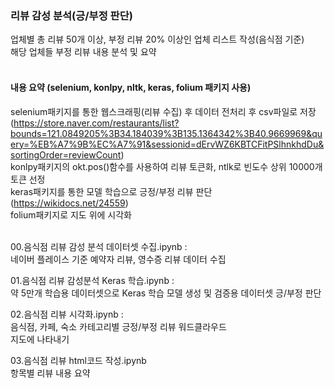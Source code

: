 ### 리뷰 감성 분석(긍/부정 판단)
업체별 총 리뷰 50개 이상, 부정 리뷰 20% 이상인 업체 리스트 작성(음식점 기준)<br>
해당 업체들 부정 리뷰 내용 분석 및 요약<br><br>

#### 내용 요약 (selenium,  konlpy, nltk, keras, folium 패키지 사용)
selenium패키지를 통한 웹스크래핑(리뷰 수집) 후 데이터 전처리 후 csv파일로 저장<br>(https://store.naver.com/restaurants/list?bounds=121.0849205%3B34.184039%3B135.1364342%3B40.9669969&query=%EB%A7%9B%EC%A7%91&sessionid=dErvWZ6KBTCFitPSlhnkhdDu&sortingOrder=reviewCount)<br>
konlpy패키지의 okt.pos()함수를 사용하여 리뷰 토큰화, ntlk로 빈도수 상위 10000개 토큰 선정<br>
keras패키지를 통한 모델 학습으로 긍정/부정 리뷰 판단(https://wikidocs.net/24559)<br>
folium패키지로 지도 위에 시각화<br><br>

00.음식점 리뷰 감성 분석 데이터셋 수집.ipynb :<br>
   네이버 플레이스 기준 예약자 리뷰, 영수증 리뷰 데이터 수집<br>
   
01.음식점 리뷰 감성분석 Keras 학습.ipynb :<br>
   약 5만개 학습용 데이터셋으로 Keras 학습 모델 생성 및 검증용 데이터셋 긍/부정 판단<br>
   
02.음식점 리뷰 시각화.ipynb :<br>
   음식점, 카페, 숙소 카테고리별 긍정/부정 리뷰 워드클라우드<br>
   지도에 나타내기<br>
   
03.음식점 리뷰 html코드 작성.ipynb<br>
   항목별 리뷰 내용 요약<br>
